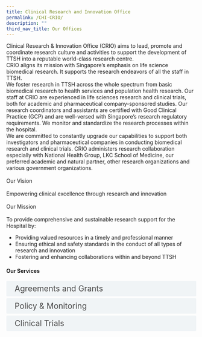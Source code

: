 ```yaml
---
title: Clinical Research and Innovation Office
permalink: /CHI-CRIO/
description: ""
third_nav_title: Our Offices
---
```

Clinical Research &amp; Innovation Office (CRIO) aims to lead, promote and coordinate research culture and activities to support the development of TTSH into a reputable world-class research centre.<br>
CRIO aligns its mission with Singapore’s emphasis on life science biomedical research. It supports the research endeavors of all the staff in TTSH.<br>
We foster research in TTSH across the whole spectrum from basic biomedical research to health services and population health research. Our staff at CRIO are experienced in life sciences research and clinical trials, both for academic and pharmaceutical company-sponsored studies. Our research coordinators and assistants are certified with Good Clinical Practice (GCP) and are well-versed with Singapore’s research regulatory requirements. We monitor and standardize the research processes within the hospital.<br>
We are committed to constantly upgrade our capabilities to support both investigators and pharmaceutical companies in conducting biomedical research and clinical trials.
CRIO administers research collaboration especially with National Health Group, LKC School of Medicine, our preferred academic and natural partner, other research organizations and various government organizations.<br><br>
Our Vision<br><br>
Empowering clinical excellence through research and innovation<br><br>
Our Mission<br><br>
To provide comprehensive and sustainable research support for the Hospital by:<br>
-	Providing valued resources in a timely and professional manner<br>
-	Ensuring ethical and safety standards in the conduct of all types of research and innovation<br>
-	Fostering and enhancing collaborations within and beyond TTSH




<style>

input {
	display: none;
}
label {
	display: block;
	padding: 8px 22px;
	margin: 0 0 5px 0;
	cursor: pointor;
	background: #F0F4F6;
	border-radius: 3px;
	width=100%;
	color: #484848;
	transition: ease .8s;
	font-size: 1.5em;
	text-align: left;
}

label:hover {
	background: #BD2D37;
	color: #FFF;
	transition: ease .8s;
	text-align: left;
}

.accordion-content {
	/* background: #E2E5F6; */
	padding: 10px 0px 30px 30px;
	/* border: 1px solid #484848; */
	margin: 0 0 1px 0;
	border-radius: 3px;
}

input + label + .accordion-content {
	display: none;
}

input:checked + label + .accordion-content {
	display: none;
}

input:checked + label + .accordion-content {
	display: block;
}

</style>
<!-- End of accordion -->

<div class="container">


<h4 id="our-main-plans">Our Services
</h4>
<div>
	<input id="title1" type="checkbox"><label for="title1">Agreements and Grants</label>
	<div class="accordion-content">
	<div class="para">​The CRIO Administration team provides advice on the appropriate types of agreements to be used for individual studies. We facilitate research collaboration activities with external parties placing appropriate research agreements to ensure studies or trials are conducted in accordance with all applicable laws and regulations. Agreements are important to safeguard the safety and rights of the research participants and TTSH stakeholders.
</div>
	</div>
	<input id="title2" type="checkbox"><label for="title2">Policy &amp; Monitoring</label>
	<div class="accordion-content">
	<div class="para">The Policy and Monitoring section oversees the governance for research in TTSH, including research risk management, research policy formulation and implementation, internal and external audits and inspections as well as research training on proper conduct of research. The section also ensures that the research activities conducted within TTSH comply with internal research policies, as well as the Good Clinical Practice guidelines of the International Council for Harmonisation of Technical Requirements for Pharmaceuticals for Human Use (ICH) and relevant Singapore laws and regulations. In line with that, the monitoring team provides research monitoring services for investigator-initiated studies, including those regulated by Health Products (Clinical Trials) Regulations and the Human Biomedical Research Act. We also handle research insurance matters, assist with regulatory submissions and manage matters related to clinicaltrials.gov and federal wide assurances. To find out more how we can help you, please contact [CRIO@ttsh.com.sg](mailto:CRIO@ttsh.com.sg).
</div>
	</div>
	<input id="title3" type="checkbox"><label for="title3">Clinical Trials</label>
	<div class="accordion-content">
	<div class="para">The Clinical Trials Unit (CTU) is the centralised unit promoting and coordinating high-quality clinical trials in TTSH. The CTU matches potential pharmaceutical companies with our clinician researchers. We actively seek partnership with pharmaceutical companies and research institutes to develop the best care for our patients.
</div>
	</div>

</div></div>